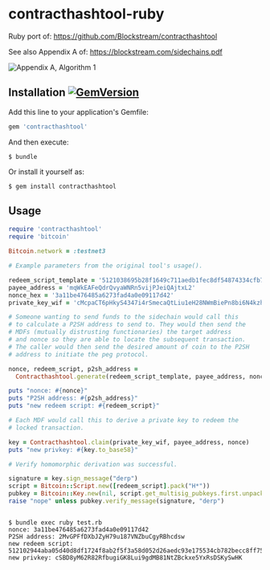 # contracthashtool-ruby

Ruby port of: https://github.com/Blockstream/contracthashtool

See also Appendix A of: https://blockstream.com/sidechains.pdf

![Appendix A, Algorithm 1](https://cloud.githubusercontent.com/assets/4391003/5239292/cff58560-7891-11e4-80fc-9f1b7235d19c.png)

## Installation [![GemVersion](https://badge.fury.io/rb/contracthashtool.svg)](http://badge.fury.io/rb/contracthashtool)

Add this line to your application's Gemfile:

```ruby
gem 'contracthashtool'
```

And then execute:

    $ bundle

Or install it yourself as:

    $ gem install contracthashtool

## Usage

```ruby
require 'contracthashtool'
require 'bitcoin'

Bitcoin.network = :testnet3

# Example parameters from the original tool's usage().

redeem_script_template = '5121038695b28f1649c711aedb1fec8df54874334cfb7ddf31ba3132a94d00bdc9715251ae'
payee_address = 'mqWkEAFeQdrQvyaWNRn5vijPJeiQAjtxL2'
nonce_hex = '3a11be476485a6273fad4a0e09117d42'
private_key_wif = 'cMcpaCT6pHkyS4347i4rSmecaQtLiu1eH28NWmBiePn8bi6N4kzh'

# Someone wanting to send funds to the sidechain would call this
# to calculate a P2SH address to send to. They would then send the
# MDFs (mutually distrusting functionaries) the target address
# and nonce so they are able to locate the subsequent transaction.
# The caller would then send the desired amount of coin to the P2SH
# address to initiate the peg protocol.

nonce, redeem_script, p2sh_address =
  Contracthashtool.generate(redeem_script_template, payee_address, nonce_hex)

puts "nonce: #{nonce}"
puts "P2SH address: #{p2sh_address}"
puts "new redeem script: #{redeem_script}"

# Each MDF would call this to derive a private key to redeem the
# locked transaction.

key = Contracthashtool.claim(private_key_wif, payee_address, nonce)
puts "new privkey: #{key.to_base58}"

# Verify homomorphic derivation was successful.

signature = key.sign_message("derp")
script = Bitcoin::Script.new([redeem_script].pack("H*"))
pubkey = Bitcoin::Key.new(nil, script.get_multisig_pubkeys.first.unpack("H*").first)
raise "nope" unless pubkey.verify_message(signature, "derp")
```

<pre>
<code>
$ bundle exec ruby test.rb
nonce: 3a11be476485a6273fad4a0e09117d42
P2SH address: 2MvGPFfDXbJZyH79u187VNZbuCgyRBhcdsw
new redeem script: 512102944aba05d40d8df1724f8ab2f5f3a58d052d26aedc93e175534cb782becc8ff751ae
new privkey: cSBD8yM62R82RfbugiGK8Lui9gdMB81NtZBckxe5YxRsDSKySwHK
</code>
</pre>

